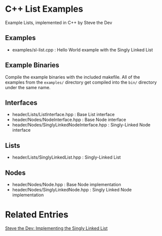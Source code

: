# C++ List Examples #
Example Lists, implemented in C++ by Steve the Dev

## Examples ##
* examples/sl-list.cpp : Hello World example with the Singly Linked List

## Example Binaries ##
Compile the example binaries with the included makefile. All of the examples from the ```examples/``` directory get compiled into the ```bin/``` directory under the same name.

## Interfaces ##
* header/Lists/ListInterface.hpp : Base List interface
* header/Nodes/NodeInterface.hpp : Base Node interface
* header/Nodes/SinglyLinkedNodeInterface.hpp : Singly-Linked Node interface

## Lists ##
* header/Lists/SinglyLinkedList.hpp : Singly-Linked List

## Nodes ##
* header/Nodes/Node.hpp : Base Node implementation
* header/Nodes/SinglyLinkedNode.hpp : Singly Linked Node implementation

# Related Entries #
[Steve the Dev: Implementing the Singly Linked List](https://www.stevethedev.com/blog/programming/implementing-singly-linked-list)
